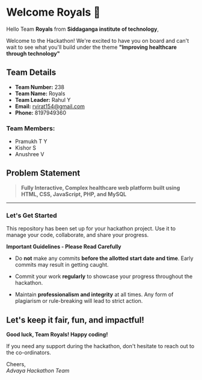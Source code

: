 # Welcome Royals 👋

Hello Team **Royals** from **Siddaganga institute of technology**,

Welcome to the Hackathon! We're excited to have you on board and can't wait to see what you'll build under the theme **"Improving healthcare through technology"** 

## Team Details

- **Team Number:** 238  
- **Team Name:** Royals
- **Team Leader:** Rahul Y  
- **Email:** rvirat154@gmail.com  
- **Phone:** 8197949360  

### Team Members:
- Pramukh T Y 
- Kishor S 
- Anushree V 

## Problem Statement

> **Fully Interactive, Complex healthcare web platform built using HTML, CSS, JavaScript, PHP, and MySQL**

---

### Let's Get Started 

This repository has been set up for your hackathon project. Use it to manage your code, collaborate, and share your progress.

**Important Guidelines - Please Read Carefully**

- Do **not** make any commits **before the allotted start date and time**. Early commits may result in getting caught.
- Commit your work **regularly** to showcase your progress throughout the hackathon.

- Maintain **professionalism and integrity** at all times. Any form of plagiarism or rule-breaking will lead to strict action.

Let's keep it fair, fun, and impactful! 
---

**Good luck, Team Royals! Happy coding!**

If you need any support during the hackathon, don't hesitate to reach out to the co-ordinators.

Cheers,  
_Advaya Hackathon Team_